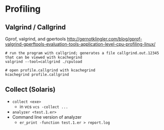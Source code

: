 # Profiling

## Valgrind / Callgrind

Gprof, valgrind, and gpertools
http://gernotklingler.com/blog/gprof-valgrind-gperftools-evaluation-tools-application-level-cpu-profiling-linux/

```shell
# run the program with callgrind; generates a file callgrind.out.12345 that can be viewed with kcachegrind
valgrind --tool=callgrind ./cpuload

# open profile.callgrind with kcachegrind
kcachegrind profile.callgrind
```

## Collect (Solaris)

* `collect <exe>`
  * in vcs `vcs -collect ...`
* `analyzer <test.1.er>`
* Command line version of analyzer
  * `er_print -function test.1.er > report.log`
